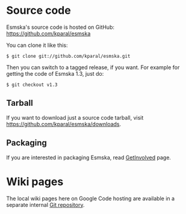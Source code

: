 # Source code #

Esmska's source code is hosted on GitHub: https://github.com/kparal/esmska

You can clone it like this:
```
$ git clone git://github.com/kparal/esmska.git
```

Then you can switch to a tagged release, if you want. For example for getting the code of Esmska 1.3, just do:
```
$ git checkout v1.3
```

## Tarball ##

If you want to download just a source code tarball, visit https://github.com/kparal/esmska/downloads.

## Packaging ##

If you are interested in packaging Esmska, read [GetInvolved](GetInvolved#Package_maintainers.md) page.

# Wiki pages #

The local wiki pages here on Google Code hosting are available in a separate internal [Git repository](http://code.google.com/p/esmska/source/list?repo=wiki).